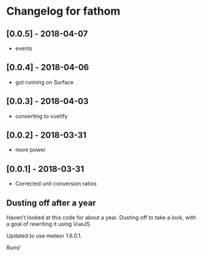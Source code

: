 # Changelog for fathom

## [0.0.5] - 2018-04-07

- events

## [0.0.4] - 2018-04-06

- got running on Surface

## [0.0.3] - 2018-04-03

- converting to vuetify

## [0.0.2] - 2018-03-31

- more power

## [0.0.1] - 2018-03-31

- Corrected unit conversion ratios

## Dusting off after a year

Haven't looked at this code for about a year. Dusting off to take a look, with a goal of rewriting it using VueJS.

Updated to use meteor 1.6.0.1.

Runs!
